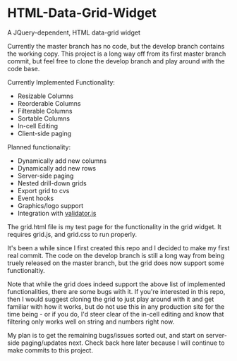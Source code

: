 # HTML-Data-Grid-Widget
A JQuery-dependent, HTML data-grid widget

Currently the master branch has no code, but the develop branch contains the working copy. This project is a long way off from
its first master branch commit, but feel free to clone the develop branch and play around with the code base.

Currently Implemented Functionality:
- Resizable Columns
- Reorderable Columns
- Filterable Columns
- Sortable Columns
- In-cell Editing
- Client-side paging

Planned functionality:
- Dynamically add new columns
- Dynamically add new rows
- Server-side paging
- Nested drill-down grids
- Export grid to cvs
- Event hooks
- Graphics/logo support
- Integration with [validator.js](https://github.com/mosbymc/validator)


The grid.html file is my test page for the functionality in the grid widget. It requires grid.js, and grid.css to run properly.

It's been a while since I first created this repo and I decided to make my first real commit. The code on the develop branch is still a long way from being truely released on the master branch, but the grid does now support some functionaltiy.

Note that while the grid does indeed support the above list of implemented functionalities, there are some bugs with it. If you're interested in this repo, then I would suggest cloning the grid to just play around with it and get familiar with how it works, but do not use this in any production site for the time being - or if you do, I'd steer clear of the in-cell editing and know that filtering only works well on string and numbers right now.

My plan is to get the remaining bugs/issues sorted out, and start on server-side paging/updates next. Check back here later because I will continue to make commits to this project.

